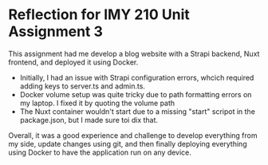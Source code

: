 # Reflection for IMY 210 Unit Assignment 3

This assignment had me develop a blog website with a Strapi backend, Nuxt frontend, and deployed it using Docker.

- Initially, I had an issue with Strapi configuration errors, whcich required adding keys to server.ts and admin.ts.
- Docker volume setup was quite tricky due to path formatting errors on my laptop. I fixed it by quoting the volume path
- The Nuxt container wouldn't start due to a missing "start" scripot in the package.json, but I made sure toi dix that.

Overall, it was a good experience and challenge to develop everything from my side, update changes using git, and then finally deploying everything using Docker to have the application run on any device.

